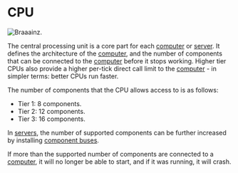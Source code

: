 # CPU

![Braaainz.](oredict:oc:cpu1)

The central processing unit is a core part for each [computer](../general/computer.md) or [server](server1.md). It defines the architecture of the [computer](../general/computer.md), and the number of components that can be connected to the [computer](../general/computer.md) before it stops working. Higher tier CPUs also provide a higher per-tick direct call limit to the [computer](../general/computer.md) - in simpler terms: better CPUs run faster.

The number of components that the CPU allows access to is as follows:
- Tier 1: 8 components.
- Tier 2: 12 components.
- Tier 3: 16 components.

In [servers](server1.md), the number of supported components can be further increased by installing [component buses](componentBus1.md).

If more than the supported number of components are connected to a [computer](../general/computer.md), it will no longer be able to start, and if it was running, it will crash.
